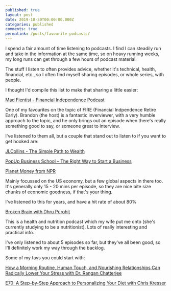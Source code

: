 ```yaml
---
published: true
layout: post
date: 2019-10-30T00:00:00.000Z
categories: published
comments: true
permalink: /posts/favourite-podcasts/
---
```


I spend a fair amount of time listening to podcasts. I find I can steadily run and take in the information at the same time, so on heavy running weeks, my long runs can get through a few hours of podcast material.

The stuff I listen to often provides advice, whether it's technical, health, financial, etc., so I often find myself sharing episodes, or whole series, with people.

I thought I'd compile this list to make that sharing a little easier:

[Mad Fientist - Financial Independence Podcast](https://www.madfientist.com/podcast)

One of my favourites on the topic of FIRE (Financial Indpendence Retire Early). Brandon (the host) is a fantastic inverviewer, with a very humble approach to the topic, and he only brings out an episode when there's really something good to say, or someone great to interview. 

I've listened to them all, but a couple that stand out to listen to if you want to get hooked are:

[JLCollins - The Simple Path to Wealth](https://www.madfientist.com/jl-collins-interview/)

[PopUp Business School – The Right Way to Start a Business](https://www.madfientist.com/popup-business-school-interview/)

[Planet Money from NPR](https://www.npr.org/podcasts/510289/planet-money)

Mainly focussed on the US economy, but a few global aspects in there too. It's generally only 15 - 20 mins per episode, so they are nice bite size chunks of economic goodness, if that's your thing.

I've listened to this for years, and have a hit rate of about 80% 

[Broken Brain with Dhru Purohit](https://drhyman.com/broken-brain-podcasts/)

This is a health and nutrition podcast which my wife put me onto (she's currently studying to be a nutritionist). Lots of really interesting and practical info.

I've only listened to about 5 episodes so far, but they've all been good, so I'll definitely work my way through the backlog.

Some of my favs you could start with:

[How a Morning Routine, Human Touch, and Nourishing Relationships Can Radically Lower Your Stress with Dr. Rangan Chatterjee](https://drhyman.com/blog/2019/10/10/bb-ep75/)

[E70: A Step-by-Step Approach to Personalizing Your Diet with Chris Kresser](https://drhyman.com/blog/2019/09/05/bb-ep70/)

